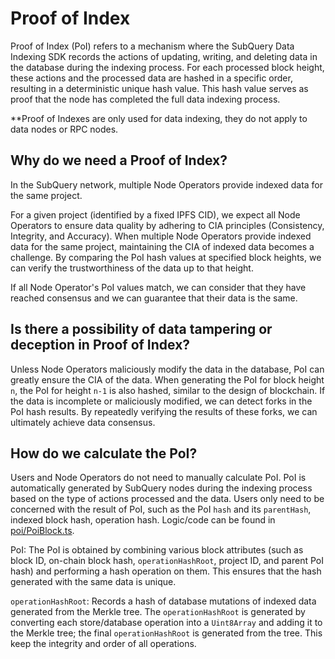 # Proof of Index

Proof of Index (PoI) refers to a mechanism where the SubQuery Data Indexing SDK records the actions of updating, writing, and deleting data in the database during the indexing process. For each processed block height, these actions and the processed data are hashed in a specific order, resulting in a deterministic unique hash value. This hash value serves as proof that the node has completed the full data indexing process.

**Proof of Indexes are only used for data indexing, they do not apply to data nodes or RPC nodes.

## Why do we need a Proof of Index?

In the SubQuery network, multiple Node Operators provide indexed data for the same project.

For a given project (identified by a fixed IPFS CID), we expect all Node Operators to ensure data quality by adhering to CIA principles (Consistency, Integrity, and Accuracy). When multiple Node Operators provide indexed data for the same project, maintaining the CIA of indexed data becomes a challenge. By comparing the PoI hash values at specified block heights, we can verify the trustworthiness of the data up to that height. 

If all Node Operator's PoI values match, we can consider that they have reached consensus and we can guarantee that their data is the same.

## Is there a possibility of data tampering or deception in Proof of Index?

Unless Node Operators maliciously modify the data in the database, PoI can greatly ensure the CIA of the data. When generating the PoI for block height `n`, the PoI for height `n-1` is also hashed, similar to the design of blockchain. If the data is incomplete or maliciously modified, we can detect forks in the PoI hash results. By repeatedly verifying the results of these forks, we can ultimately achieve data consensus.

## How do we calculate the PoI?

Users and Node Operators do not need to manually calculate PoI. PoI is automatically generated by SubQuery nodes during the indexing process based on the type of actions processed and the data. Users only need to be concerned with the result of PoI, such as the PoI `hash` and its `parentHash`, indexed block hash, operation hash. Logic/code can be found in [poi/PoiBlock.ts](https://github.com/subquery/subql/blob/main/packages/node-core/src/indexer/poi/PoiBlock.ts).

PoI: The PoI is obtained by combining various block attributes (such as block ID, on-chain block hash, `operationHashRoot`, project ID, and parent PoI hash) and performing a hash operation on them. This ensures that the hash generated with the same data is unique.

`operationHashRoot`: Records a hash of database mutations of indexed data generated from the Merkle tree. The `operationHashRoot` is generated by converting each store/database operation into a `Uint8Array` and adding it to the Merkle tree; the final `operationHashRoot` is generated from the tree. This keep the integrity and order of all operations.
